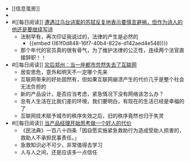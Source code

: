 - [[信息茧房]]
-
- #[[每日阅读]] [遭遇过乌台诗案的苏轼反复地表示要慎言避祸，但作为诗人的他还是要继续写诗](https://mp.weixin.qq.com/s/I8oIw1zoQGQFngLj5A74hg)
	- 法制早有，再次印证我说过的，法律的产生是必然的
		- {{embed ((61f0d848-16f7-40b4-822e-d142aed4e548))}}
	- 那个年代的官员真的很有骨气，为了维护法律的公正性，连续两个法官直接辞职！！
- #[[每日阅读]] [灾后郑州：当一座都市忽然失去了互联网](https://mp.weixin.qq.com/s/ZE2cOdHTi-Kn0N04FMOcMw)
	- 居安思危，意外和明天不一定哪个先来
	- 互联网带来的好处固然有，但如果互联网崩溃产生的代价几乎是整个社会无法负担的
	- 新的产品设计，是否应当考虑，紧急情况下没有网络该怎么办？
	- 总有人生活在比我们差的环境，我们要明白，有现在的生活已经是幸福的了
	- 互联网技术赋予城市的秩序失效之后，旧的秩序竟然也归于失灵
- #[[每日阅读]] [当产品经理开始思考做一个好人的代价](https://mp.weixin.qq.com/s?__biz=MzUxMzY4NTE2MQ==&mid=2247485039&idx=1&sn=9853d3685e00ea67e720268d662fa0ee&chksm=f95025a9ce27acbff61ef112193d27b04522df95fde6f720960241f0457acd7d68caaa41d10e&scene=132#wechat_redirect)
	- 《民法典》一百八十四条「因自愿实施紧急救助行为造成受助人损害的，救助人不承担民事责任。」
	- 急救知识必不可少，非常值得去学习
	- 人与人之间，还是应该多一点信任